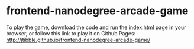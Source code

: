 frontend-nanodegree-arcade-game
===============================

To play the game, download the code and run the index.html page in your browser, or follow this link to play it on Github Pages:  http://jtibble.github.io/frontend-nanodegree-arcade-game/
